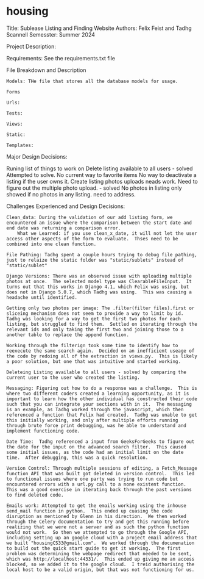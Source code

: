 # housing
Title: Sublease Listing and Finding Website
Authors: Felix Feist and Tadhg Scannell
Semesster: Summer 2024

Project Description:

Requirements: See the requirements.txt file 

File Breakdown and Description

    Models: THe file that stores all the database models for usage.

    Forms

    Urls:

    Tests:

    Views:

    Static:

    Templates:


Major Design Decisions:

Runing list of things to work on 
    Delete listing available to all users - solved   
        Attempted to solve.
    No current way to favorite items
    No way to deactivate a listing if the user owns it.
    Create listing photos uploads neads work.  Need to figure out the multiple photo upload. - solved
    No photos in listing only showed if no photos in any listing. need to address.


Challenges Experienced and Design Decisions:

    Clean_data: During the validation of our add listing form, we encountered an issue where the comparison between the start date and end date was returning a comparison error.  
        What we Learned: if you use clean_x_date, it will not let the user access other aspects of the form to evaluate.  Thses need to be combined into one clean function.

    File Pathing: Tadhg spent a couple hours trying to debug file pathing, just to relaize the static folder was "static/sublets" instead of "static/sublet"

    Django Versions: There was an observed issue with uploading multiple photos at once.  The selected model type was ClearableFileInput.  It turns out that this works in Django 4.1, which Felix was using, but does not in Django 5.0.7, which Tadhg was using.  This was causing a headache until identified.  

    Getting only two photos per image: The .filter(filter files).first or sliceing mechanism does not seem to provide a way to limit by id.  Tadhg was looking for a way to get the first two photos for each listing, but struggled to find them.  Settled on iterating through the relevant ids and only taking the first two and joining those to a another table to replace the append function.

    Working through the filterign took some time to identify how to reexecute the same search again.  Decided on an inefficient useage of the code by redoing all of the extraction in views.py.  This is likely a poor solution, but one that was intuitive and started working.

    Deleteing Listing available to all users - solved by comparing the current user to the user who created the listing.

    Messaging: Figuring out how to do a response was a challenge.  This is where two different coders created a learning opportunity, as it is important to learn how the other individual has constructed their code such that you can integrate your sections with in it.  The messaging is an example, as Tadhg worked through the javascript, which then referenced a function that Felix had created.  Tadhg was unable to get this initially working, and only after multiple efforts running through brute force print debugging, was he able to understand and implement functioning code.

    Date Time:  Tadhg referenced a input from GeeksForGeeks to figure out the date for the input on the advanced search filter.  This caused some initial issues, as the code had an initial limit on the date time.  After debugging, this was a quick resolution.

    Version Control: Through multiple sessions of editing, a Fetch_Message function API that was built got deleted in version control.  This led to functional issues where one party was trying to run code but encountered errors with a url.py call to a none existent function.  This was a good exercise in iterating back through the past versions to find deleted code.

    Emails work: Attempted to get the emails working using the inhouse send_mail function in python.  This ended up cuasing the code disruption as mentioned by Glenn in his direction.  We then worked through the Celery documentation to try and get this running before realizing that we were not a server and as such the python function would not work.  So then we attempted to go through the Google API, including setting up an google cloud with a project email address that we built "housingCS33@gmail.com".  We worked through the documenation to build out the quick start guide to get it working.  The first problem was determining the webpage redirect that needed to be sent, which was http://localhost:44331/.  This ended up giving me an access blocked, so we added it to the google cloud.  I treid authorising the local host to be a valid origin, but that was not functioning for us.